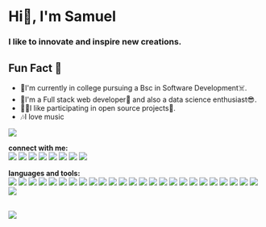 <!--
**painkiller254/painkiller254** is a ✨ _special_ ✨ repository because its `README.md` (this file) appears on your GitHub profile.

Here are some ideas to get you started:

- 🔭 I’m currently working on ...
- 🌱 I’m currently learning ...
- 👯 I’m looking to collaborate on ...
- 🤔 I’m looking for help with ...
- 💬 Ask me about ...
- 📫 How to reach me: ...
- 😄 Pronouns: ...
- ⚡ Fun fact: ...
-->
# Hi👋, I'm Samuel

### I like to innovate and inspire new creations.

## Fun Fact 🎈
<ul>
  <li>🌱I'm currently in college pursuing a Bsc in Software Development☠️.</li>
<li>💬I'm a Full stack web developer🤩 and also  a data science enthusiast😎.</li>
<li>👯‍♂️I like participating in open source projects🐾.</li>
<li>🎶I love music</li>
 </ul>

<img src="https://kamaudev.netlify.app/assets/savana.png" />



<strong>connect with me:</strong><br/>
<img src="https://img.shields.io/badge/Discord-5865F2?style=for-the-badge&logo=discord&logoColor=white" />
<img src="https://img.shields.io/badge/Gmail-D14836?style=for-the-badge&logo=gmail&logoColor=white" />
<img src="https://img.shields.io/badge/website-000000?style=for-the-badge&logo=About.me&logoColor=white" />
<img src="https://img.shields.io/badge/Codechef-%23B92B27.svg?&style=for-the-badge&logo=Codechef&logoColor=white" />
<img src="https://img.shields.io/badge/Codepen-000000?style=for-the-badge&logo=codepen&logoColor=white" />
<img src="https://img.shields.io/badge/-Hackerrank-2EC866?style=for-the-badge&logo=HackerRank&logoColor=white" />
<img src="https://img.shields.io/badge/Kaggle-20BEFF?style=for-the-badge&logo=Kaggle&logoColor=white" />
<img src="	https://img.shields.io/badge/Twitter-1DA1F2?style=for-the-badge&logo=twitter&logoColor=white" />
<br />

<strong>languages and tools:</strong><br/>
<img src="https://img.shields.io/badge/C-00599C?style=for-the-badge&logo=c&logoColor=white" />
<img src="https://img.shields.io/badge/C%23-239120?style=for-the-badge&logo=c-sharp&logoColor=white" />
<img src="https://img.shields.io/badge/CSS3-1572B6?style=for-the-badge&logo=css3&logoColor=white" />
<img src="https://img.shields.io/badge/Go-00ADD8?style=for-the-badge&logo=go&logoColor=white" />
<img src="https://img.shields.io/badge/JavaScript-323330?style=for-the-badge&logo=javascript&logoColor=F7DF1E" />
<img src="https://img.shields.io/badge/Pandas-2C2D72?style=for-the-badge&logo=pandas&logoColor=white" />
<img src="https://img.shields.io/badge/Python-FFD43B?style=for-the-badge&logo=python&logoColor=blue" />
<img src="https://img.shields.io/badge/PyTorch-EE4C2C?style=for-the-badge&logo=PyTorch&logoColor=white" />
<img src="https://img.shields.io/badge/R-276DC3?style=for-the-badge&logo=r&logoColor=white" />
<img src="https://img.shields.io/badge/scikit_learn-F7931E?style=for-the-badge&logo=scikit-learn&logoColor=white" />
<img src="https://img.shields.io/badge/SciPy-654FF0?style=for-the-badge&logo=SciPy&logoColor=white" />
<img src="https://img.shields.io/badge/Solidity-e6e6e6?style=for-the-badge&logo=solidity&logoColor=black" />
<img src="https://img.shields.io/badge/TensorFlow-FF6F00?style=for-the-badge&logo=TensorFlow&logoColor=white" />
<img src="https://img.shields.io/badge/Babel-F9DC3E?style=for-the-badge&logo=babel&logoColor=white" />
<img src="https://img.shields.io/badge/Bootstrap-563D7C?style=for-the-badge&logo=bootstrap&logoColor=white" />
<img src="https://img.shields.io/badge/Docker-2CA5E0?style=for-the-badge&logo=docker&logoColor=white" />
<img src="https://img.shields.io/badge/Django-092E20?style=for-the-badge&logo=django&logoColor=green" />
<img src="https://img.shields.io/badge/jQuery-0769AD?style=for-the-badge&logo=jquery&logoColor=white" />
<img src="https://img.shields.io/badge/kubernetes-326ce5.svg?&style=for-the-badge&logo=kubernetes&logoColor=white" />
<img src="https://img.shields.io/badge/next.js-000000?style=for-the-badge&logo=nextdotjs&logoColor=white" />
<img src="https://img.shields.io/badge/next.js-000000?style=for-the-badge&logo=nextdotjs&logoColor=white" />
<img src="https://img.shields.io/badge/OpenCV-27338e?style=for-the-badge&logo=OpenCV&logoColor=white" />
<img src="https://img.shields.io/badge/React-20232A?style=for-the-badge&logo=react&logoColor=61DAFB" />
<img src="https://img.shields.io/badge/Tailwind_CSS-38B2AC?style=for-the-badge&logo=tailwind-css&logoColor=white" />
<img src="https://img.shields.io/badge/Unity-100000?style=for-the-badge&logo=unity&logoColor=white" />
<img src="https://img.shields.io/badge/web3.js-F16822?style=for-the-badge&logo=web3.js&logoColor=white" /><br/>

<br/>
<!-- <img src="https://github-profile-summary-cards.vercel.app/api/cards/profile-details?username={username}&theme=vue" />
<img src="https://github-readme-stats.vercel.app/api?username={username}" />
<img src="https://github-readme-stats.vercel.app/api/top-langs/?username={username}" />
<img src="https://github-profile-trophy.vercel.app/?username={username}" /> -->
<img src="https://img.shields.io/badge/Linux-FCC624?style=for-the-badge&logo=linux&logoColor=black" />
